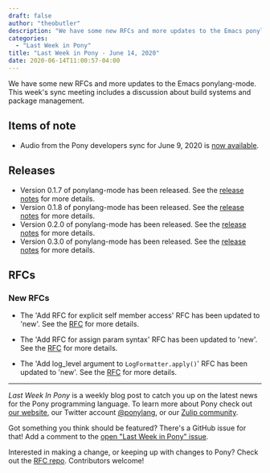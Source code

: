 ```yaml
---
draft: false
author: "theobutler"
description: "We have some new RFCs and more updates to the Emacs ponylang-mode. This week's sync meeting includes a discussion about build systems and package management."
categories:
  - "Last Week in Pony"
title: "Last Week in Pony - June 14, 2020"
date: 2020-06-14T11:00:57-04:00
---
```


We have some new RFCs and more updates to the Emacs ponylang-mode. This week's sync meeting includes a discussion about build systems and package management.
<!-- more -->

## Items of note

- Audio from the Pony developers sync for June 9, 2020 is [now available](https://sync-recordings.ponylang.io/r/2020_06_09.m4a).

## Releases

- Version 0.1.7 of ponylang-mode has been released. See the [release notes](https://github.com/ponylang/ponylang-mode/releases/tag/0.1.7) for more details.
- Version 0.1.8 of ponylang-mode has been released. See the [release notes](https://github.com/ponylang/ponylang-mode/releases/tag/0.1.8) for more details.
- Version 0.2.0 of ponylang-mode has been released. See the [release notes](https://github.com/ponylang/ponylang-mode/releases/tag/0.2.0) for more details.
- Version 0.3.0 of ponylang-mode has been released. See the [release notes](https://github.com/ponylang/ponylang-mode/releases/tag/0.3.0) for more details.

## RFCs

### New RFCs

- The 'Add RFC for explicit self member access' RFC has been updated to 'new'. See the [RFC](https://github.com/ponylang/rfcs/pull/173) for more details.

- The 'Add RFC for assign param syntax' RFC has been updated to 'new'. See the [RFC](https://github.com/ponylang/rfcs/pull/174) for more details.

- The 'Add log_level argument to `LogFormatter.apply()`' RFC has been updated to 'new'. See the [RFC](https://github.com/ponylang/rfcs/pull/175) for more details.

---

_Last Week In Pony_ is a weekly blog post to catch you up on the latest news for the Pony programming language. To learn more about Pony check out [our website](https://ponylang.io), our Twitter account [@ponylang](https://twitter.com/ponylang), or our [Zulip community](https://ponylang.zulipchat.com).

Got something you think should be featured? There's a GitHub issue for that! Add a comment to the [open "Last Week in Pony" issue](https://github.com/ponylang/ponylang.github.io/issues?q=is%3Aissue+is%3Aopen+label%3Alast-week-in-pony).

Interested in making a change, or keeping up with changes to Pony? Check out the [RFC repo](https://github.com/ponylang/rfcs). Contributors welcome!
